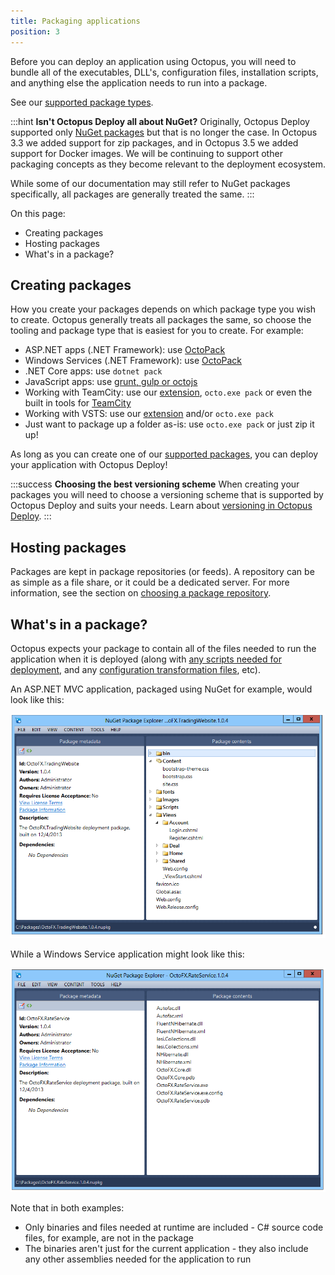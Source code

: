 ```yaml
---
title: Packaging applications
position: 3
---
```



Before you can deploy an application using Octopus, you will need to bundle all of the executables, DLL's, configuration files, installation scripts, and anything else the application needs to run into a package.


See our [supported package types](/docs/packaging-applications/supported-packages.md).

:::hint
**Isn&#39;t Octopus Deploy all about NuGet?**
Originally, Octopus Deploy supported only [NuGet packages](/docs/packaging-applications/nuget-packages/index.md) but that is no longer the case. In Octopus 3.3 we added support for zip packages, and in Octopus 3.5 we added support for Docker images. We will be continuing to support other packaging concepts as they become relevant to the deployment ecosystem.


While some of our documentation may still refer to NuGet packages specifically, all packages are generally treated the same.
:::


On this page:


- Creating packages
- Hosting packages
- What's in a package?

## Creating packages


How you create your packages depends on which package type you wish to create. Octopus generally treats all packages the same, so choose the tooling and package type that is easiest for you to create. For example:

- ASP.NET apps (.NET Framework): use [OctoPack](/docs/packaging-applications/nuget-packages/using-octopack/index.md)
- Windows Services (.NET Framework): use [OctoPack](/docs/packaging-applications/nuget-packages/using-octopack/index.md)
- .NET Core apps: use `dotnet pack`
- JavaScript apps: use [grunt, gulp or octojs](/docs/guides/node-on-nix-deployments/create-&-push-node.js-project.md)
- Working with TeamCity: use our [extension](/docs/api-and-integration/teamcity.md), `octo.exe pack` or even the built in tools for [TeamCity](https://blog.jetbrains.com/teamcity/2010/02/artifact-packaging-with-teamcity/)
- Working with VSTS: use our [extension](/docs/api-and-integration/visual-studio-team-services-(vsts).md) and/or `octo.exe pack`
- Just want to package up a folder as-is: use `octo.exe pack` or just zip it up!



As long as you can create one of our [supported packages](/docs/packaging-applications/supported-packages.md), you can deploy your application with Octopus Deploy!

:::success
**Choosing the best versioning scheme**
When creating your packages you will need to choose a versioning scheme that is supported by Octopus Deploy and suits your needs. Learn about [versioning in Octopus Deploy](/docs/packaging-applications/versioning-in-octopus-deploy.md).
:::

## Hosting packages


Packages are kept in package repositories (or feeds). A repository can be as simple as a file share, or it could be a dedicated server. For more information, see the section on [choosing a package repository](/docs/packaging-applications/package-repositories/index.md).

## What's in a package?


Octopus expects your package to contain all of the files needed to run the application when it is deployed (along with [any scripts needed for deployment](/docs/deploying-applications/custom-scripts/index.md), and any [configuration transformation files](/docs/deploying-applications/configuration-files/index.md), etc).


An ASP.NET MVC application, packaged using NuGet for example, would look like this:


![](/docs/images/3048093/3277771.png)


While a Windows Service application might look like this:


![](/docs/images/3048093/3277770.png)


Note that in both examples:

- Only binaries and files needed at runtime are included - C# source code files, for example, are not in the package
- The binaries aren't just for the current application - they also include any other assemblies needed for the application to run
